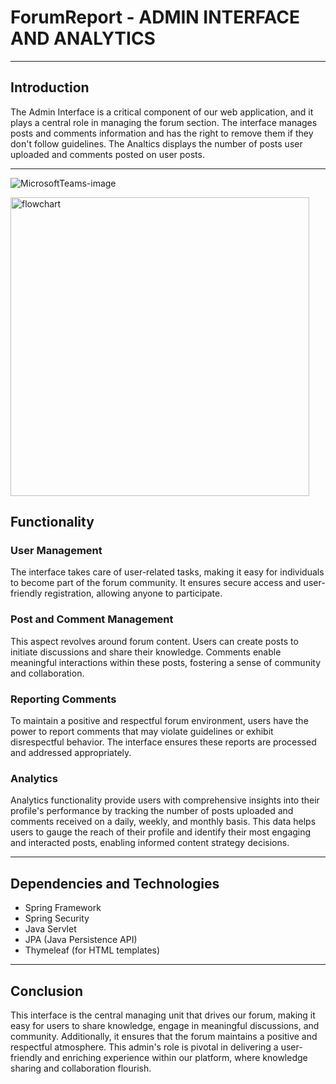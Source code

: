 # ForumReport - ADMIN INTERFACE AND ANALYTICS

---

## Introduction

The Admin Interface is a critical component of our web application, and it plays a central role in managing the forum section. The interface manages posts and comments information and has the right to remove them if they don't follow guidelines. The Analtics displays the number of posts user uploaded and comments posted on user posts.

---
![MicrosoftTeams-image](https://github.com/SowmyaBetina/ForumReport/assets/141002741/99e77399-341f-4006-a565-e367f405c6d7)

<img width="478" alt="flowchart" src="https://github.com/SowmyaBetina/ForumReport/assets/141002741/2db5d277-47dc-4cc0-add0-684bfda0ab40">



## Functionality

### User Management

The interface takes care of user-related tasks, making it easy for individuals to become part of the forum community. It ensures secure access and user-friendly registration, allowing anyone to participate.

### Post and Comment Management

This aspect revolves around forum content. Users can create posts to initiate discussions and share their knowledge. Comments enable meaningful interactions within these posts, fostering a sense of community and collaboration.

### Reporting Comments

To maintain a positive and respectful forum environment, users have the power to report comments that may violate guidelines or exhibit disrespectful behavior. The interface ensures these reports are processed and addressed appropriately.

### Analytics

Analytics functionality provide users with comprehensive insights into their profile's performance by tracking the number of posts uploaded and comments received on a daily, weekly, and monthly basis. This data helps users to gauge the reach of their profile and identify their most engaging and interacted posts, enabling informed content strategy decisions.

---

## Dependencies and Technologies

- Spring Framework
- Spring Security
- Java Servlet
- JPA (Java Persistence API)
- Thymeleaf (for HTML templates)

---

## Conclusion

This interface is the central managing unit that drives our forum, making it easy for users to share knowledge, engage in meaningful discussions, and community. Additionally, it ensures that the forum maintains a positive and respectful atmosphere. This admin's role is pivotal in delivering a user-friendly and enriching experience within our platform, where knowledge sharing and collaboration flourish.
